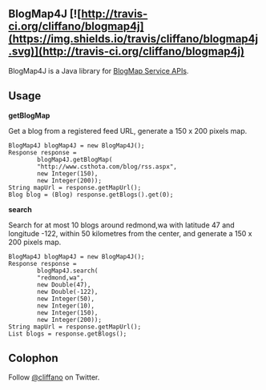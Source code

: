BlogMap4J [![http://travis-ci.org/cliffano/blogmap4j](https://img.shields.io/travis/cliffano/blogmap4j.svg)](http://travis-ci.org/cliffano/blogmap4j)
------

BlogMap4J is a Java library for [BlogMap Service APIs](http://www.feedmap.net/BlogMap/Services/). 

Usage
-----

__getBlogMap__

Get a blog from a registered feed URL, generate a 150 x 200 pixels map.

	BlogMap4J blogMap4J = new BlogMap4J();
	Response response =
	        blogMap4J.getBlogMap(
	        "http://www.csthota.com/blog/rss.aspx",
	        new Integer(150),
	        new Integer(200));
	String mapUrl = response.getMapUrl();
	Blog blog = (Blog) response.getBlogs().get(0);

__search__

Search for at most 10 blogs around redmond,wa with latitude 47 and longitude -122, within 50 kilometres from the center, and generate a 150 x 200 pixels map.

	BlogMap4J blogMap4J = new BlogMap4J();
	Response response =
	        blogMap4J.search(
	        "redmond,wa",
	        new Double(47),
	        new Double(-122),
	        new Integer(50),
	        new Integer(10),
	        new Integer(150),
	        new Integer(200));
	String mapUrl = response.getMapUrl();
	List blogs = response.getBlogs();

Colophon
--------

Follow [@cliffano](http://twitter.com/cliffano) on Twitter.
